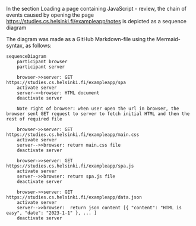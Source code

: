 In the section Loading a page containing JavaScript - review, the chain of events caused by opening the page https://studies.cs.helsinki.fi/exampleapp/notes is depicted as a sequence diagram

The diagram was made as a GitHub Markdown-file using the Mermaid-syntax, as follows:

```mermaid
sequenceDiagram
    participant browser
    participant server

    browser->>server: GET https://studies.cs.helsinki.fi/exampleapp/spa
    activate server
    server->>browser: HTML document
    deactivate server

    Note right of browser: when user open the url in browser, the browser sent GET request to server to fetch initial HTML and then the rest of required file
    
    browser->>server: GET https://studies.cs.helsinki.fi/exampleapp/main.css
    activate server
    server-->>browser: return main.css file
    deactivate server

    browser->>server: GET https://studies.cs.helsinki.fi/exampleapp/spa.js
    activate server
    server-->>browser: return spa.js file
    deactivate server

    browser->>server: GET https://studies.cs.helsinki.fi/exampleapp/data.json
    activate server
    server-->>browser:  return json content [{ "content": "HTML is easy", "date": "2023-1-1" }, ... ]
    deactivate server
